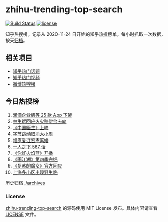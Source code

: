 # zhihu-trending-top-search

[![Build Status](https://github.com/justjavac/zhihu-trending-top-search/workflows/ci/badge.svg?branch=main)](https://github.com/justjavac/zhihu-trending-top-search/actions)
[![license](https://img.shields.io/github/license/justjavac/zhihu-trending-top-search)](https://github.com/justjavac/zhihu-trending-top-search/blob/main/LICENSE)

知乎热搜榜，记录从 2020-11-24 日开始的知乎热搜榜单。每小时抓取一次数据，按天[归档](./archives)。

## 相关项目

- [知乎热门话题](https://github.com/justjavac/zhihu-trending-hot-questions)
- [知乎热门视频](https://github.com/justjavac/zhihu-trending-hot-video)
- [微博热搜榜](https://github.com/justjavac/weibo-trending-hot-search)

## 今日热搜榜

<!-- BEGIN -->
<!-- 最后更新时间 Sat Jul 10 2021 10:18:20 GMT+0800 (China Standard Time) -->

1. [滴滴企业版等 25 款 App 下架](https://www.zhihu.com/search?q=滴滴)
2. [林生斌回应火灾赔偿金去向](https://www.zhihu.com/search?q=林生斌)
3. [《中国医生》上映](https://www.zhihu.com/search?q=中国医生)
4. [字节跳动取消大小周](https://www.zhihu.com/search?q=字节跳动)
5. [福原爱江宏杰离婚](https://www.zhihu.com/search?q=福原爱)
6. [一人之下 567 话](https://www.zhihu.com/search?q=一人之下)
7. [《你好火焰蓝》开播](https://www.zhihu.com/search?q=你好火焰蓝)
8. [《画江湖》第四季完结](https://www.zhihu.com/search?q=画江湖之不良人)
9. [《复苏的魔女》官方回应](https://www.zhihu.com/search?q=复苏的魔女)
10. [上海多小区出现野生貉](https://www.zhihu.com/search?q=野生貉)

<!-- END -->

历史归档 [./archives](./archives)

### License

[zhihu-trending-top-search](https://github.com/justjavac/zhihu-trending-top-search)
的源码使用 MIT License 发布。具体内容请查看 [LICENSE](./LICENSE) 文件。
